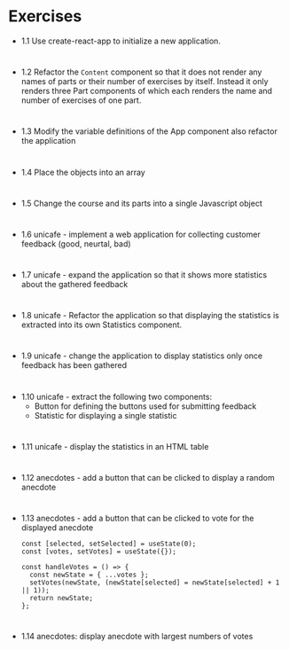 # Exercises 

- 1.1 Use create-react-app to initialize a new application.
#
- 1.2 Refactor the `Content` component so that it does not render any names of parts or their number of exercises by itself. Instead it only renders three Part components of which each renders the name and number of exercises of one part.
#
- 1.3 Modify the variable definitions of the App component also refactor the application
#
- 1.4 Place the objects into an array
#
- 1.5 Change the course and its parts into a single Javascript object
#
- 1.6 unicafe - implement a web application for collecting customer feedback (good, neurtal, bad)
#
- 1.7 unicafe - expand the application so that it shows more statistics about the gathered feedback 
#
- 1.8 unicafe - Refactor the application so that displaying the statistics is extracted into its own Statistics component.
#
- 1.9 unicafe - change the application to display statistics only once feedback has been gathered
#
- 1.10 unicafe - extract the following two components:
  - Button for defining the buttons used for submitting feedback
  - Statistic for displaying a single statistic
#
- 1.11 unicafe - display the statistics in an HTML table
#
- 1.12 anecdotes - add a button that can be clicked to display a random anecdote
#
- 1.13 anecdotes - add a button that can be clicked to vote for the displayed anecdote
	```
	const [selected, setSelected] = useState(0);
	const [votes, setVotes] = useState({});

	const handleVotes = () => {
      const newState = { ...votes };
      setVotes(newState, (newState[selected] = newState[selected] + 1 || 1));
      return newState;
 	};
	```
#
- 1.14 anecdotes: display anecdote with largest numbers of votes